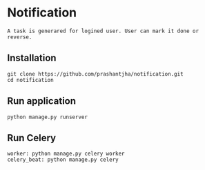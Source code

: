 # Notification
	A task is generared for logined user. User can mark it done or reverse.


## Installation

    git clone https://github.com/prashantjha/notification.git
    cd notification

## Run application
    python manage.py runserver

## Run Celery
	worker: python manage.py celery worker
	celery_beat: python manage.py celery 
